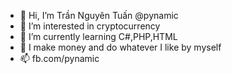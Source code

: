 - 👋 Hi, I’m Trần Nguyên Tuấn @pynamic
- 👀 I’m interested in cryptocurrency
- 🌱 I’m currently learning C#,PHP,HTML
- 💞️ I make money and do whatever I like by myself
- 📫 fb.com/pynamic

<!---
pynamic/pynamic is a ✨ special ✨ repository because its `README.md` (this file) appears on your GitHub profile.
You can click the Preview link to take a look at your changes.
--->
